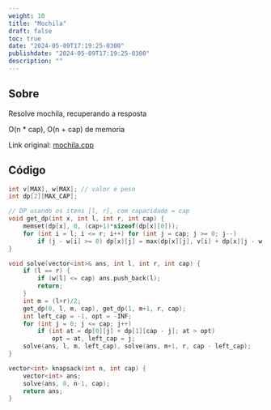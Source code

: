 ```yaml
---
weight: 10
title: "Mochila"
draft: false
toc: true
date: "2024-05-09T17:19:25-0300"
publishdate: "2024-05-09T17:19:25-0300"
description: ""
---
```


## Sobre
 Resolve mochila, recuperando a resposta



 O(n * cap), O(n + cap) de memoria



Link original: [mochila.cpp](https://github.com/brunomaletta/Biblioteca/tree/master/Codigo/DP/mochila.cpp)

## Código
```cpp
int v[MAX], w[MAX]; // valor e peso
int dp[2][MAX_CAP];

// DP usando os itens [l, r], com capacidade = cap
void get_dp(int x, int l, int r, int cap) {
	memset(dp[x], 0, (cap+1)*sizeof(dp[x][0]));
	for (int i = l; i <= r; i++) for (int j = cap; j >= 0; j--)
		if (j - w[i] >= 0) dp[x][j] = max(dp[x][j], v[i] + dp[x][j - w[i]]);
}

void solve(vector<int>& ans, int l, int r, int cap) {
	if (l == r) {
		if (w[l] <= cap) ans.push_back(l);
		return;
	}
	int m = (l+r)/2;
	get_dp(0, l, m, cap), get_dp(1, m+1, r, cap);
	int left_cap = -1, opt = -INF;
	for (int j = 0; j <= cap; j++)
		if (int at = dp[0][j] + dp[1][cap - j]; at > opt)
			opt = at, left_cap = j;
	solve(ans, l, m, left_cap), solve(ans, m+1, r, cap - left_cap);
}

vector<int> knapsack(int n, int cap) {
	vector<int> ans;
	solve(ans, 0, n-1, cap);
	return ans;
}

```
